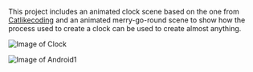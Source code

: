 This project includes an animated clock scene based on the one from [Catlikecoding](https://catlikecoding.com/unity/tutorials/) and an animated merry-go-round scene to show how the process used to create a clock can be used to create almost anything.

![Image of Clock](http://cdn.rawgit.com/erikbuck/Unity3D_Examples/master/ClockA/Clock.png)

![Image of Android1](http://cdn.rawgit.com/erikbuck/Unity3D_Examples/master/ClockA/MerryGoRound.png)

